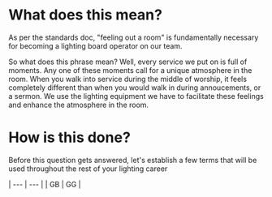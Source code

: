 <!-- TITLE: 101 - Feeling out a room -->
<!-- SUBTITLE: Here is step 1 on the journey through lights -->

# What does this mean?
As per the standards doc, "feeling out a room" is fundamentally necessary for becoming a lighting board operator on our team. 

So what does this phrase mean? Well, every service we put on is full of moments. Any one of these moments call for a unique atmosphere in the room. When you walk into service during the middle of worship, it feels completely different than when you would walk in during annoucements, or a sermon. We use the lighting equipment we have to facilitate these feelings and enhance the atmosphere in the room.

# How is this done?
Before this question gets answered, let's establish a few terms that will be used throughout the rest of your lighting career

| --- | --- |
| GB | GG |